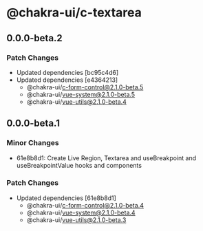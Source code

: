 # @chakra-ui/c-textarea

## 0.0.0-beta.2

### Patch Changes

- Updated dependencies [bc95c4d6]
- Updated dependencies [e4364213]
  - @chakra-ui/c-form-control@2.1.0-beta.5
  - @chakra-ui/vue-system@2.1.0-beta.5
  - @chakra-ui/vue-utils@2.1.0-beta.4

## 0.0.0-beta.1

### Minor Changes

- 61e8b8d1: Create Live Region, Textarea and useBreakpoint and
  useBreakpointValue hooks and components

### Patch Changes

- Updated dependencies [61e8b8d1]
  - @chakra-ui/c-form-control@2.1.0-beta.4
  - @chakra-ui/vue-system@2.1.0-beta.4
  - @chakra-ui/vue-utils@2.1.0-beta.3

